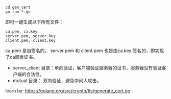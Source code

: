 
```
cd gen_cert
go run *.go
```
即可一键生成以下所有文件：
```
ca.pem, ca.key
server.pem, server.key
client.pem, client.key
```
ca.pem 是自签名的。
server.pem 和 client.pem 也是由ca.key 签名的，即实现了ca颁发证书。

+ server_client 目录：单向验证，客户端验证服务器的证书，服务器没有验证客户端的合法性。
+ mutual 目录： 双向验证，避免中间人攻击。

learn by:
https://golang.org/src/crypto/tls/generate_cert.go
